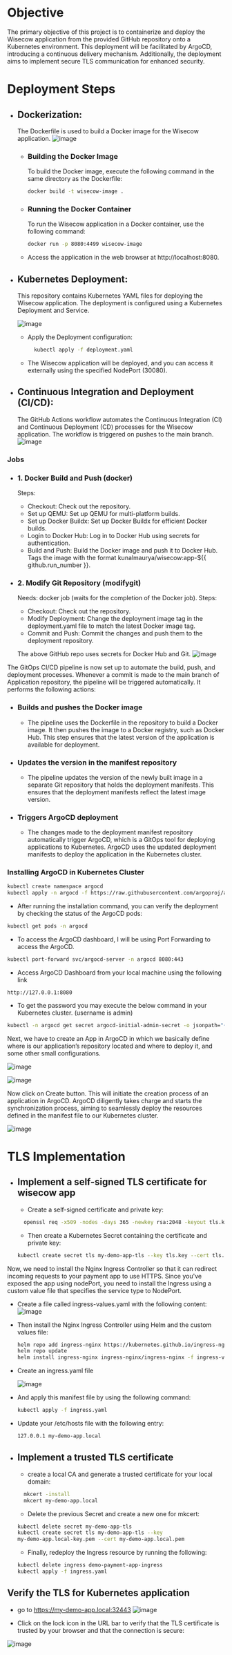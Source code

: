 
# Objective
The primary objective of this project is to containerize and deploy the Wisecow application from the provided GitHub repository onto a Kubernetes environment. This deployment will be facilitated by ArgoCD, introducing a continuous delivery mechanism. Additionally, the deployment aims to implement secure TLS communication for enhanced security.

# Deployment Steps
- ##  Dockerization:
  The Dockerfile is used to build a Docker image for the Wisecow application.
  ![image](https://github.com/KUNAL-MAURYA1470/wisecow/assets/83691101/f48e6657-1972-4a77-8e68-838b991281a0)
  - ### Building the Docker Image
     To build the Docker image, execute the following command in the same directory as the Dockerfile:
      ``` bash
      docker build -t wisecow-image .
      ```
  - ### Running the Docker Container
     To run the Wisecow application in a Docker container, use the following command:
      ```bash
      docker run -p 8080:4499 wisecow-image
      ```
  - Access the application in the web browser at http://localhost:8080.

- ## Kubernetes Deployment:
  This repository contains Kubernetes YAML files for deploying the Wisecow application. The deployment is configured using a Kubernetes Deployment and Service.
  
  ![image](https://github.com/KUNAL-MAURYA1470/wisecow/assets/83691101/a5b42891-d176-47bf-8875-54fc9e1477b4)
  - Apply the Deployment configuration:
    ```bash
      kubectl apply -f deployment.yaml
    ```
  - The Wisecow application will be deployed, and you can access it externally using the specified NodePort (30080).

- ## Continuous Integration and Deployment (CI/CD):
  The GitHub Actions workflow automates the Continuous Integration (CI) and Continuous Deployment (CD) processes for the Wisecow application. The workflow is triggered on pushes to the main branch.
  ![image](https://github.com/KUNAL-MAURYA1470/wisecow/assets/83691101/0f03c7f8-3d16-4035-a15f-5844cff9c683)

 ### Jobs
  - ### 1. Docker Build and Push (docker)
    Steps:
    - Checkout: Check out the repository.
    - Set up QEMU: Set up QEMU for multi-platform builds.
    - Set up Docker Buildx: Set up Docker Buildx for efficient Docker builds.
    - Login to Docker Hub: Log in to Docker Hub using secrets for authentication.
    - Build and Push: Build the Docker image and push it to Docker Hub. Tags the image with the format kunalmaurya/wisecow:app-${{ github.run_number }}.
  - ### 2. Modify Git Repository (modifygit)
    Needs: docker job (waits for the completion of the Docker job).
    Steps:
    - Checkout: Check out the repository.
    - Modify Deployment: Change the deployment image tag in the deployment.yaml file to match the latest Docker image tag.
    - Commit and Push: Commit the changes and push them to the deployment repository.

    The above GitHub repo uses secrets for Docker Hub and Git.
    ![image](https://github.com/KUNAL-MAURYA1470/wisecow/assets/83691101/d32b9761-4942-4941-9ef9-10ac77ef9039)

The GitOps CI/CD pipeline is now set up to automate the build, push, and deployment processes. Whenever a commit is made to the main branch of Application repository, the pipeline will be triggered automatically. It performs the following actions:

- ### Builds and pushes the Docker image
   - The pipeline uses the Dockerfile in the repository to build a Docker image. It then pushes the image to a Docker registry, such as Docker Hub. This step ensures that the latest version of the application is available for deployment.
- ### Updates the version in the manifest repository
   - The pipeline updates the version of the newly built image in a separate Git repository that holds the deployment manifests. This ensures that the deployment manifests reflect the latest image version.
- ### Triggers ArgoCD deployment
  - The changes made to the deployment manifest repository automatically trigger ArgoCD, which is a GitOps tool for deploying applications to Kubernetes. ArgoCD uses the updated deployment manifests to deploy the application in the Kubernetes cluster.

### Installing ArgoCD in Kubernetes Cluster
``` bash
kubectl create namespace argocd
kubectl apply -n argocd -f https://raw.githubusercontent.com/argoproj/argo-cd/stable/manifests/install.yaml
```

- After running the installation command, you can verify the deployment by checking the status of the ArgoCD pods:
``` bash
kubectl get pods -n argocd
```
- To access the ArgoCD dashboard, I will be using Port Forwarding to access the ArgoCD.
``` bash
kubectl port-forward svc/argocd-server -n argocd 8080:443
```
- Access ArgoCD Dashboard from your local machine using the following link
```
http://127.0.0.1:8080
```

- To get the password you may execute the below command in your Kubernetes cluster. (username is admin)
``` bash
kubectl -n argocd get secret argocd-initial-admin-secret -o jsonpath="{.data.password}" | base64 -d
```
Next, we have to create an App in ArgoCD in which we basically define where is our application’s repository located and where to deploy it, and some other small configurations.

![image](https://github.com/KUNAL-MAURYA1470/wisecow/assets/83691101/ba6a7cb7-3c36-4a92-988c-9f1981459280)

![image](https://github.com/KUNAL-MAURYA1470/wisecow/assets/83691101/94427bcd-a967-46fc-b9c7-82ca83af2b74)

Now click on Create button. This will initiate the creation process of an application in ArgoCD. ArgoCD diligently takes charge and starts the synchronization process, aiming to seamlessly deploy the resources defined in the manifest file to our Kubernetes cluster.

![image](https://github.com/KUNAL-MAURYA1470/wisecow/assets/83691101/740c3daa-e257-438f-a695-bf1019d929ec)

# TLS Implementation
- ## Implement a self-signed TLS certificate for wisecow app
    - Create a self-signed certificate and private key:

  ``` bash
    openssl req -x509 -nodes -days 365 -newkey rsa:2048 -keyout tls.key -out tls.crt -subj "/CN=my-demo-app.local"
    ```
    - Then create a Kubernetes Secret containing the certificate and private key:
    ``` bash
    kubectl create secret tls my-demo-app-tls --key tls.key --cert tls.crt
    ```

Now, we need to install the Nginx Ingress Controller so that it can redirect incoming requests to your payment app to use HTTPS. Since you've exposed the app using nodePort, you need to install the Ingress using a custom value file that specifies the service type to NodePort.
  - Create a file called ingress-values.yaml with the following content:
    ![image](https://github.com/KUNAL-MAURYA1470/wisecow/assets/83691101/06599ab2-f76e-4708-804f-a58b29dccd24)

  - Then install the Nginx Ingress Controller using Helm and the custom values file:
    ``` bash
    helm repo add ingress-nginx https://kubernetes.github.io/ingress-nginx
    helm repo update
    helm install ingress-nginx ingress-nginx/ingress-nginx -f ingress-values.yaml
    ```
  - Create an ingress.yaml file
    
    ![image](https://github.com/KUNAL-MAURYA1470/wisecow/assets/83691101/e09435ca-77cf-4293-8ec8-a88b4fff2f38)

  - And apply this manifest file by using the following command:
    ``` bash
    kubectl apply -f ingress.yaml
    ```
  - Update your /etc/hosts file with the following entry:
    ``` bash
    127.0.0.1 my-demo-app.local
    ```

- ## Implement a trusted TLS certificate
   - create a local CA and generate a trusted certificate for your local domain:
  ``` bash
    mkcert -install
    mkcert my-demo-app.local
  ``` 
   - Delete the previous Secret and create a new one for mkcert:
    ``` bash
    kubectl delete secret my-demo-app-tls
    kubectl create secret tls my-demo-app-tls --key 
    my-demo-app.local-key.pem --cert my-demo-app.local.pem
    ``` 
   - Finally, redeploy the Ingress resource by running the following:
    ``` bash
    kubectl delete ingress demo-payment-app-ingress
    kubectl apply -f ingress.yaml
    ```
## Verify the TLS for  Kubernetes application
- go to https://my-demo-app.local:32443
  ![image](https://github.com/KUNAL-MAURYA1470/wisecow/assets/83691101/57c82e00-acd9-4e0e-8c68-a5af994ea96a)
  
- Click on the lock icon in the URL bar to verify that the TLS certificate is trusted by your browser and that the connection is secure:
  
![image](https://github.com/KUNAL-MAURYA1470/wisecow/assets/83691101/62fbc0a1-9281-4e41-a474-523e2579f6b7)
